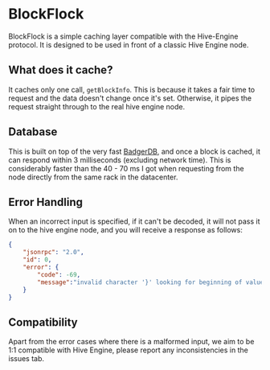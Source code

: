 # BlockFlock

BlockFlock is a simple caching layer compatible with the Hive-Engine protocol. It is designed to be used in front of a classic Hive Engine node.

## What does it cache?

It caches only one call, `getBlockInfo`. This is because it takes a fair time to request and the data doesn't change once it's set. Otherwise, it pipes the request straight through to the real hive engine node.

## Database

This is built on top of the very fast [BadgerDB](https://pkg.go.dev/github.com/dgraph-io/badger), and once a block is cached, it can respond within 3 milliseconds (excluding network time). This is considerably faster than the 40 - 70 ms I got when requesting from the node directly from the same rack in the datacenter.

## Error Handling

When an incorrect input is specified, if it can't be decoded, it will not pass it on to the hive engine node, and you will receive a response as follows:

```json
{
    "jsonrpc": "2.0",
    "id": 0,
    "error": {
        "code": -69,
        "message":"invalid character '}' looking for beginning of value"
    }
}
```

## Compatibility

Apart from the error cases where there is a malformed input, we aim to be 1:1 compatible with Hive Engine, please report any inconsistencies in the issues tab.